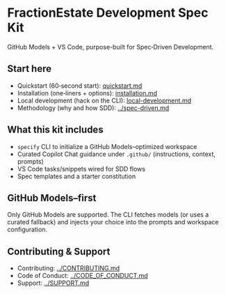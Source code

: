 # FractionEstate Development Spec Kit

GitHub Models + VS Code, purpose-built for Spec‑Driven Development.

## Start here

- Quickstart (60‑second start): [quickstart.md](quickstart.md)
- Installation (one‑liners + options): [installation.md](installation.md)
- Local development (hack on the CLI): [local-development.md](local-development.md)
- Methodology (why and how SDD): [../spec-driven.md](../spec-driven.md)

## What this kit includes

- `specify` CLI to initialize a GitHub Models–optimized workspace
- Curated Copilot Chat guidance under `.github/` (instructions, context, prompts)
- VS Code tasks/snippets wired for SDD flows
- Spec templates and a starter constitution

## GitHub Models–first

Only GitHub Models are supported. The CLI fetches models (or uses a curated fallback) and injects your choice into the prompts and workspace configuration.

## Contributing & Support

- Contributing: [../CONTRIBUTING.md](../CONTRIBUTING.md)
- Code of Conduct: [../CODE_OF_CONDUCT.md](../CODE_OF_CONDUCT.md)
- Support: [../SUPPORT.md](../SUPPORT.md)

<!-- trigger: pages rebuild 2025-09-29 -->

